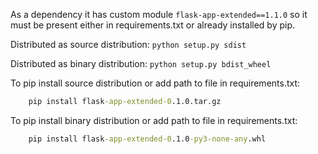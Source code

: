 As a dependency it has custom module ```flask-app-extended==1.1.0``` so it must be present either in requirements.txt or already installed by pip.


Distributed as source distribution: ```python setup.py sdist```

Distributed as binary distribution: ```python setup.py bdist_wheel```

To pip install source distribution or add path to file in requirements.txt:
``` cmd
    pip install flask-app-extended-0.1.0.tar.gz
```

To pip install binary distribution or add path to file in requirements.txt:
``` cmd
    pip install flask-app-extended-0.1.0-py3-none-any.whl
```
